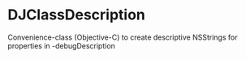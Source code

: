 # DJClassDescription
Convenience-class (Objective-C) to create descriptive NSStrings for properties in -debugDescription
